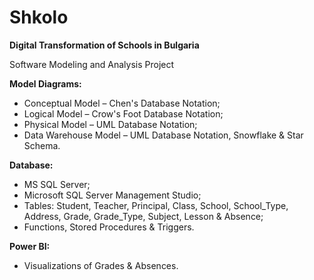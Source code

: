 # Shkolo
**Digital Transformation of Schools in Bulgaria**

Software Modeling and Analysis Project

**Model Diagrams:**

- Conceptual Model – Chen's Database Notation;
- Logical Model – Crow's Foot Database Notation;
- Physical Model – UML Database Notation;
- Data Warehouse Model – UML Database Notation, Snowflake & Star Schema.


**Database:**

- MS SQL Server;
- Microsoft SQL Server Management Studio;
- Tables: Student, Teacher, Principal, Class, School, School_Type, Address, Grade, Grade_Type, Subject, Lesson & Absence;
- Functions, Stored Procedures & Triggers.


**Power BI:**

- Visualizations of Grades & Absences.


